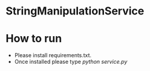 # StringManipulationService

# How to run
- Please install requirements.txt.
- Once installed please type _python service.py_
